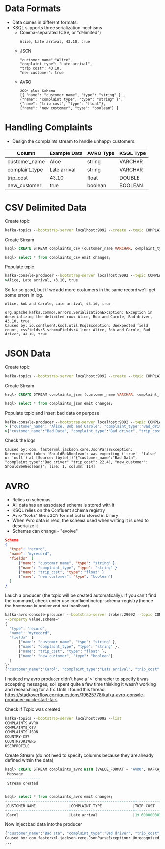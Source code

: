 # Data Formats

- Data comes in different formats.
- KSQL supports three serialization mechisms
    - Comma-separated (CSV, or "delimited")
        ```
        Alice, Late arrival, 43.10, true
        ```
    - JSON
        ```
        "customer name":"Alice",
        "complaint type": "Late arrival",
        "trip cost": 43.10,
        "new customer": true
        ```
    - AVRO
        ```
        JSON plus Schema
      [{ "name": "customer name", "type": "string" }',
      {"name": "complaint type", "type": "string" }',
      {"name": "trip cost", "type": "float"},
      {"name": "new customer", "type": "boolean"} ]
        ```

# Handling Complaints 
- Design the complaints stream to handle unhappy customers.

| Column        | Example Data | AVRO Type | KSQL Type |
|---------------|--------------|-----------|-----------|
|customer_name  | Alice        | string    | VARCHAR   |
|complaint_type | Late arrival | string    | VARCHAR   |
|trip_cost      | 43.10        | float     | DOUBLE    |
|new_customer   | true         | boolean   | BOOLEAN   |

# CSV Delimited Data

Create topic
```cmd
kafka-topics --bootstrap-server localhost:9092 --create --topic COMPLAINTS_CSV --partitions 1 --replication-factor 1
```

Create Stream 
```sql
ksql> CREATE STREAM complaints_csv (customer_name VARCHAR, complaint_type VARCHAR, trip_cost DOUBLE, new_customer BOOLEAN) WITH (VALUE_FORMAT = 'DELIMITED', KAFKA_TOPIC = 'COMPLAINTS_CSV');

ksql> select * from complaints_csv emit changes;
```
Populate topic
```cmd
kafka-console-producer --bootstrap-server localhost:9092 --topic COMPLAINTS_CSV
>Alice, Late arrival, 43.10, true
```

So far so good, but if we add more costumers in the same record we'll get some errors in log. 
```
Alice, Bob and Carole, Late arrival, 43.10, true
```

```log
org.apache.kafka.common.errors.SerializationException: Exception in deserializing the delimited row: Alice, Bob and Carole, Bad driver, 43.10, true
Caused by: io.confluent.ksql.util.KsqlException: Unexpected field count, csvFields:5 schemaFields:4 line: Alice, Bob and Carole, Bad driver, 43.10, true
```
# JSON Data
Create topic
```cmd
kafka-topics --bootstrap-server localhost:9092 --create --topic COMPLAINTS_JSON --partitions 1 --replication-factor 1
```
Create Stream 
```sql
ksql> CREATE STREAM complaints_json (customer_name VARCHAR, complaint_type VARCHAR, trip_cost DOUBLE, new_customer BOOLEAN) WITH (VALUE_FORMAT = 'JSON', KAFKA_TOPIC = 'COMPLAINTS_JSON');

ksql> select * from complaints_json emit changes;
```
Populate topic and Insert bad data on purpose 
```cmd
kafka-console-producer --bootstrap-server localhost:9092 --topic COMPLAINTS_JSON
> {"customer_name": "Alice, Bob and Carole", "complaint_type":"Bad_driver", "trip_cost": 22.40, "new_customer": true}
>{"customer_name":"Bad Data", "complaint_type":"Bad driver", "trip_cost": 22.40, "new_customer": ShouldBeABoolean}
```

Check the logs
```log
Caused by: com. fasterxml.jackson.core.JsonParseException: Unrecognized token 'ShouldBeABoolean': was expecting ('true', 'false' or 'null') at [Source: (byte[])"{"customer_name":"Bad Data", "complaint_type":"Bad driver" "trip_cost": 22.40, "new_customer": ShouldBeABoolean}"; line: 1, column: 114]
```

# AVRO

- Relies on schemas.
- All data has an associated schema is stored with it
- KSQL relies on the Confluent schema registry
- Avro "looks" like JSON format but is stored in binary
- When Avro data is read, the schema used when writing it is used to deserialize it
- Schemas can change - "evolve"

```json
Schema
{
  "type": "record",
  "name": "myrecord",
  "fields": [
      {"name": "customer name", "type": "string" }
      {"name": "complaint_type", "type": "string" }
      {"name": "trip_cost", "type": "float" }
      {"name": "new customer", "type": "boolean"}
  ]
}
```

Lauch a producer (the topic will be created automatically). If you can't find the command, check under use confluentinc/cp-schema-registry (hence the hostname is broker and not localhost).

```cmd
kafka-avro-console-producer --bootstrap-server broker:29092 --topic COMPLAINTS_AVRO \
--property value.schema='
{
  "type": "record",
  "name": "myrecord",
  "fields": [
      {"name": "customer_name", "type": "string" },
      {"name": "complaint_type", "type": "string" },
      {"name": "trip_cost", "type": "float" },
      {"name": "new_customer", "type": "boolean"}
  ]
}'
{"customer_name":"Carol", "complaint_type":"Late arrival", "trip_cost": 19.60, "new_customer": false}
```
 I noticed my avro producer didn't have a '>' character to specify it was accepting messages, so I spent quite a few time thinking it wasn't working and researching for a fix. Until I found this thread https://stackoverflow.com/questions/39625778/kafka-avro-console-producer-quick-start-fails  
 
Check if Topic was created

```cmd
kafka-topics --bootstrap-server localhost:9092 --list
COMPLAINTS_AVRO
COMPLAINTS_CSV
COMPLAINTS_JSON
COUNTRY-CSV
COUNTRYDRIVERS
USERPROFILE
```
Create Stream (do not need to specify columns because they are already defined within the data)
```sql
ksql> CREATE STREAM complaints_avro WITH (VALUE_FORMAT = 'AVRO', KAFKA_TOPIC = 'COMPLAINTS_AVRO');
 Message
----------------
 Stream created
----------------

ksql> select * from complaints_avro emit changes;
+----------------------------+----------------------------+----------------------------+----------------------------+
|CUSTOMER_NAME               |COMPLAINT_TYPE              |TRIP_COST                   |NEW_CUSTOMER                |
+----------------------------+----------------------------+----------------------------+----------------------------+
|Carol                       |Late arrival                |19.600000381469727          |false                       |
```

Now Inject bad data into the producer 

```cmd
{"customer_name":"Bad ata", "complaint_type":"Bad driver", "trip_cost": 22.40, "new_customer": ShouldBeABoolean}
Caused by: com.fasterxml.jackson.core.JsonParseException: Unrecognized token 'ShouldBeABoolean': was expecting (JSON String, Number, Array, Object or token 'null', 'true' or 'false')
...
```

